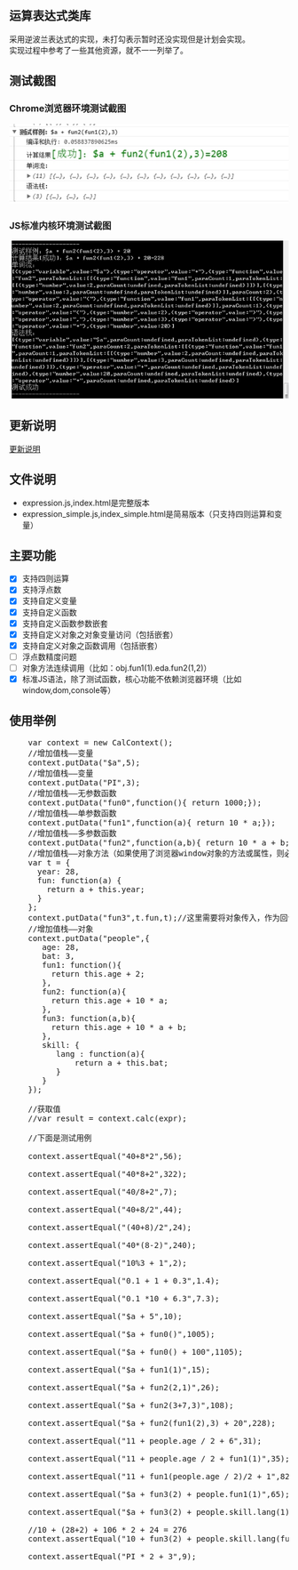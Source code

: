 ## 运算表达式类库
采用逆波兰表达式的实现，未打勾表示暂时还没实现但是计划会实现。  
实现过程中参考了一些其他资源，就不一一列举了。  

## 测试截图
### Chrome浏览器环境测试截图
![结果图片](/demo1.jpg)
### JS标准内核环境测试截图
![结果图片](/demo2.jpg)


## 更新说明
[更新说明](UPDATE.md "更新说明")

## 文件说明
- expression.js,index.html是完整版本
- expression_simple.js,index_simple.html是简易版本（只支持四则运算和变量）

## 主要功能
- [x] 支持四则运算
- [x] 支持浮点数
- [x] 支持自定义变量
- [x] 支持自定义函数
- [x] 支持自定义函数参数嵌套
- [x] 支持自定义对象之对象变量访问（包括嵌套）
- [x] 支持自定义对象之函数调用（包括嵌套）
- [ ] 浮点数精度问题
- [ ] 对象方法连续调用（比如：obj.fun1(1).eda.fun2(1,2)）
- [x] 标准JS语法，除了测试函数，核心功能不依赖浏览器环境（比如window,dom,console等）

## 使用举例
  <pre>
    var context = new CalContext();
    //增加值栈——变量
    context.putData("$a",5);
    //增加值栈——变量
    context.putData("PI",3);
    //增加值栈——无参数函数
    context.putData("fun0",function(){ return 1000;});
    //增加值栈——单参数函数
    context.putData("fun1",function(a){ return 10 * a;});
    //增加值栈——多参数函数
    context.putData("fun2",function(a,b){ return 10 * a + b;});
    //增加值栈——对象方法（如果使用了浏览器window对象的方法或属性，则必须传入window作为上下文）
    var t = {
      year: 28,
      fun: function(a) {
        return a + this.year;
      }
    };
    context.putData("fun3",t.fun,t);//这里需要将对象传入，作为回调上下文
    //增加值栈——对象
    context.putData("people",{
       age: 28,
       bat: 3,
       fun1: function(){
         return this.age + 2;
       },
       fun2: function(a){
         return this.age + 10 * a;
       },
       fun3: function(a,b){
         return this.age + 10 * a + b;
       },
       skill: {
          lang : function(a){
              return a + this.bat;
          }
       }
    });

    //获取值
    //var result = context.calc(expr);

    //下面是测试用例

    context.assertEqual("40+8*2",56);

    context.assertEqual("40*8+2",322);

    context.assertEqual("40/8+2",7);

    context.assertEqual("40+8/2",44);

    context.assertEqual("(40+8)/2",24);

    context.assertEqual("40*(8-2)",240);

    context.assertEqual("10%3 + 1",2);

    context.assertEqual("0.1 + 1 + 0.3",1.4);

    context.assertEqual("0.1 *10 + 6.3",7.3);

    context.assertEqual("$a + 5",10);

    context.assertEqual("$a + fun0()",1005);

    context.assertEqual("$a + fun0() + 100",1105);

    context.assertEqual("$a + fun1(1)",15);

    context.assertEqual("$a + fun2(2,1)",26);

    context.assertEqual("$a + fun2(3+7,3)",108);

    context.assertEqual("$a + fun2(fun1(2),3) + 20",228);

    context.assertEqual("11 + people.age / 2 + 6",31);

    context.assertEqual("11 + people.age / 2 + fun1(1)",35);

    context.assertEqual("11 + fun1(people.age / 2)/2 + 1",82);

    context.assertEqual("$a + fun3(2) + people.fun1(1)",65);

    context.assertEqual("$a + fun3(2) + people.skill.lang(1)",39);

    //10 + (28+2) + 106 * 2 + 24 = 276
    context.assertEqual("10 + fun3(2) + people.skill.lang(fun2(3+7,3)) * 2 + 24",276);

    context.assertEqual("PI * 2 + 3",9);
  </pre>

